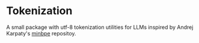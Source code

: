 # Tokenization
A small package with utf-8 tokenization utilities for LLMs inspired by Andrej Karpaty's [minbpe][0] repositoy.

[0]: https://github.com/karpathy/minbpe
